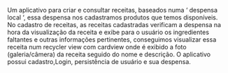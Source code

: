 Um aplicativo para criar e consultar receitas, baseados numa ‘ despensa local ‘, essa despensa nos cadastramos produtos que temos disponíveis. No cadastro de receitas, as receitas cadastradas verificam a despensa na hora da visualização da receita e exibe para o usuário os ingredientes faltantes e outras informações pertinentes, conseguimos visualizar essa receita num recycler view com cardview onde é exibido a foto (galeria/câmera) da receita seguido do nome e descrição. O aplicativo possui cadastro,Login, persistência de usuário e sua despensa.
